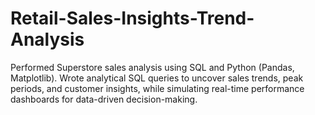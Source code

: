 # Retail-Sales-Insights-Trend-Analysis
Performed Superstore sales analysis using SQL and Python (Pandas, Matplotlib). Wrote analytical SQL queries to uncover sales trends, peak periods, and customer insights, while simulating real-time performance dashboards for data-driven decision-making.


